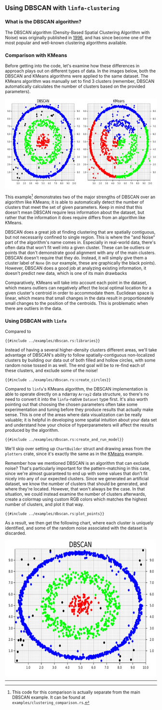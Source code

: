## Using DBSCAN with `linfa-clustering`

### What is the DBSCAN algorithm?

The DBSCAN algorithm (Density-Based Spatial Clustering Algorithm with Noise) was originally published in [1996](https://citeseerx.ist.psu.edu/viewdoc/summary?doi=10.1.1.121.9220), and has since become one of the most popular and well-known clustering algorithms available. 


### Comparison with KMeans

Before getting into the code, let's examine how these differences in approach plays out on different types of data. In the images below, both the DBSCAN and KMeans algorithms were applied to the same dataset. The KMeans algorithm was manually set to find 3 clusters (remember, DBSCAN automatically calculates the number of clusters based on the provided parameters).

<img src="assets/clustering_comparison.png" alt="Comparison" width=600px height=300px align="middle">

This example[^1] demonstrates two of the major strengths of DBSCAN over an algorithm like KMeans; it is able to automatically detect the number of clusters that meet the set of given parameters. Keep in mind that this doesn't mean DBSCAN require less information about the dataset, but rather that the information it does require differs from an algorithm like KMeans.

DBSCAN does a great job at finding clustering that are spatially contiguous, but not necessarily confined to single region. This is where the "and Noise" part of the algorithm's name comes in. Especially in real-world data, there's often data that won't fit well into a given cluster. These can be outliers or points that don't demonstrate good alignment with any of the main clusters. DBSCAN doesn't require that they do. Instead, it will simply give them a cluster label of `None` (in our example, these are graphically the black points). However, DBSCAN does a good job at analyzing existing information, it doesn't predict new data, which is one of its main drawbacks

Comparatively, KMeans will take into account each point in the dataset, which means outliers can negatively affect the local optimal location for a given cluster's centroid in order to accommodate them. Euclidean space is linear, which means that small changes in the data result in proportionately small changes to the position of the centroids. This is problematic when there are outliers in the data.

### Using DSBCAN with `linfa`

Compared to 
```rust,no_run
{{#include ../examples/dbscan.rs:libraries}}
```

Instead of having a several higher-density clusters different areas, we'll take advantage of DBSCAN's ability to follow spatially-contiguous non-localized clusters by building our data out of both filled and hollow circles, with some random noise tossed in as well. The end goal will be to re-find each of these clusters, and exclude some of the noise!

```rust,no_run
{{#include ../examples/dbscan.rs:create_circles}}
```
Compared to `linfa`'s KMeans algorithm, the DBSCAN implementation is able to operate directly on a ndarray `Array2` data structure, so there's no need to convert it into the `linfa`-native `Dataset` type first. It's also worth pointing out that choosing the chosen parameters often take some experimentation and tuning before they produce results that actually make sense. This is one of the areas where data visualization can be really valuable; it is helpful in developing some spatial intuition about your data set and understand how your choice of hyperparameters will affect the results produced by the algorithm.  

```rust,no_run
{{#include ../examples/dbscan.rs:create_and_run_model}}
```
We'll skip over setting up `ChartBuilder` struct and drawing areas from the `plotters` crate, since it's exactly the same as in the [KMeans](./3_kmeans.md) example. 

Remember how we mentioned DBSCAN is an algorithm that can exclude noise? That's particularly important for the pattern-matching in this case, since we're almost guaranteed to end up with some values that don't fit nicely into any of our expected clusters. Since we generated an artificial dataset, we know the number of clusters that should be generated, and where they're located. However, that won't always be the case. In that situation, we could instead examine the number of clusters afterwards, create a colormap using custom RGB colors which matches the highest number of clusters, and plot it that way.

```rust,no_run
{{#include ../examples/dbscan.rs:plot_points}}
```

As a result, we then get the following chart, where each cluster is uniquely identified, and some of the random noise associated with the dataset is discarded.  

<img src="assets/dbscan.png" alt="DBSCAN" width=500px height=450px align="middle">

---
[^1]: This code for this comparison is actually separate from the main DBSCAN example. It can be found at `examples/clustering_comparison.rs`.